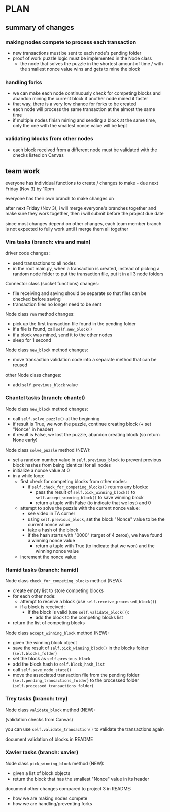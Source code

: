 # PLAN

## summary of changes

### making nodes compete to process each transaction

- new transactions must be sent to each node's pending folder
- proof of work puzzle logic must be implemented in the Node class
  - the node that solves the puzzle in the shortest amount of time / with the smallest nonce value wins and gets to mine the block

### handling forks

- we can make each node continuously check for competing blocks and abandon mining the current block if another node mined it faster
- that way, there is a very low chance for forks to be created
- each node will process the same transaction at the almost the same time
- if multiple nodes finish mining and sending a block at the same time, only the one with the smallest nonce value will be kept

### validating blocks from other nodes

- each block received from a different node must be validated with the checks listed on Canvas

## team work

everyone has individual functions to create / changes to make - due next Friday (Nov 3) by 10pm

everyone has their own branch to make changes on

after next Friday (Nov 3), i will merge everyone's branches together and make sure they work together, then i will submit before the project due date

since most changes depend on other changes, each team member branch is not expected to fully work until i merge them all together

### Vira tasks (branch: vira and main)

driver code changes:

- send transactions to all nodes
- in the root main.py, when a transaction is created, instead of picking a random node folder to put the transaction file, put it in all 3 node folders

Connector class (socket functions) changes:

- file receiving and saving should be separate so that files can be checked before saving
- transaction files no longer need to be sent

Node class `run` method changes:

- pick up the first transaction file found in the pending folder
- if a file is found, call `self.new_block()`
- if a block was mined, send it to the other nodes
- sleep for 1 second

Node class `new_block` method changes:

- move transaction validation code into a separate method that can be reused

other Node class changes:

- add `self.previous_block` value

### Chantel tasks (branch: chantel)

Node class `new_block` method changes:

- call `self.solve_puzzle()` at the beginning
- if result is True, we won the puzzle, continue creating block (+ set "Nonce" in header)
- if result is False, we lost the puzzle, abandon creating block (so return None early)

Node class `solve_puzzle` method (NEW):

- set a random number value in `self.previous_block` to prevent previous block hashes from being identical for all nodes
- initialize a nonce value at 0
- in a while loop:
  - first check for competing blocks from other nodes:
    - if `self.check_for_competing_blocks()` returns any blocks:
      - pass the result of `self.pick_winning_block()` to `self.accept_winning_block()` to save winning block
      - return a tuple with False (to indicate that we lost) and 0
  - attempt to solve the puzzle with the current nonce value:
    - see video in TA corner
    - using `self.previous_block`, set the block "Nonce" value to be the current nonce value
    - take a hash of the block
    - if the hash starts with "0000" (target of 4 zeros), we have found a winning nonce value
      - return a tuple with True (to indicate that we won) and the winning nonce value
  - increment the nonce value

### Hamid tasks (branch: hamid)

Node class `check_for_competing_blocks` method (NEW):

- create empty list to store competing blocks
- for each other node:
  - attempt to receive a block (use `self.receive_processed_block()`)
  - if a block is received:
    - if the block is valid (use `self.validate_block()`):
      - add the block to the competing blocks list
- return the list of competing blocks

Node class `accept_winning_block` method (NEW):

- given the winning block object
- save the result of `self.pick_winning_block()` in the blocks folder (`self.blocks_folder`)
- set the block as `self.previous_block`
- add the block hash to `self.block_hash_list`
- call `self.save_node_state()`
- move the associated transaction file from the pending folder (`self.pending_transactions_folder`) to the processed folder (`self.processed_transactions_folder`)

### Trey tasks (branch: trey)

Node class `validate_block` method (NEW):

(validation checks from Canvas)

you can use `self.validate_transaction()` to validate the transactions again

document validation of blocks in README

### Xavier tasks (branch: xavier)

Node class `pick_winning_block` method (NEW):

- given a list of block objects
- return the block that has the smallest "Nonce" value in its header

document other changes compared to project 3 in README:

- how we are making nodes compete
- how we are handling/preventing forks
